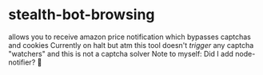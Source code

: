 # stealth-bot-browsing
allows you to receive amazon price notification which bypasses captchas and cookies
Currently on halt but atm this tool doesn't _trigger_ any captcha "watchers" and this is not a captcha solver
Note to myself: Did I add node-notifier? 🤔
